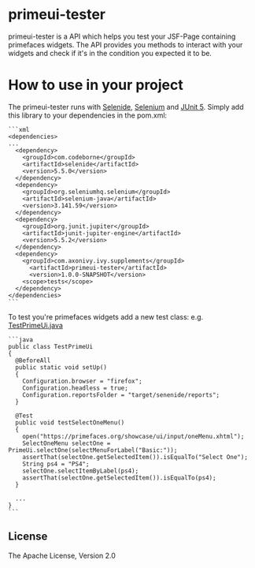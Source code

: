 # primeui-tester
primeui-tester is a API which helps you test your JSF-Page containing primefaces
widgets. The API provides you methods to interact with your widgets and check if
it's in the condition you expected it to be. 

# How to use in your project
The primeui-tester runs with [Selenide](https://selenide.org/),
[Selenium](https://selenium.dev/projects/) and [JUnit
5](https://junit.org/junit5/). Simply add this library to your dependencies in
the pom.xml:

    ```xml
    <dependencies>
    ...
      <dependency>
        <groupId>com.codeborne</groupId>
        <artifactId>selenide</artifactId>
        <version>5.5.0</version>
      </dependency>
      <dependency>
        <groupId>org.seleniumhq.selenium</groupId>
        <artifactId>selenium-java</artifactId>
        <version>3.141.59</version>
      </dependency>
      <dependency>
        <groupId>org.junit.jupiter</groupId>
        <artifactId>junit-jupiter-engine</artifactId>
        <version>5.5.2</version>
      </dependency>
      <dependency>
        <groupId>com.axonivy.ivy.supplements</groupId>
    	  <artifactId>primeui-tester</artifactId>
    	  <version>1.0.0-SNAPSHOT</version>
        <scope>tests</scope>
      </dependency>
    </dependencies>
    ```

To test you're primefaces widgets add a new test class: e.g. [TestPrimeUi.java](https://github.com/ivy-supplements/primeui-tester/blob/master/primeui-tester/src/test/java/com/axonivy/ivy/supplements/primeui/tester/TestPrimeUi.java)

    ```java
    public class TestPrimeUi
    {
      @BeforeAll
      public static void setUp()
      {
        Configuration.browser = "firefox";
        Configuration.headless = true;
        Configuration.reportsFolder = "target/senenide/reports";
      }

      @Test
      public void testSelectOneMenu()
      {
        open("https://primefaces.org/showcase/ui/input/oneMenu.xhtml");
        SelectOneMenu selectOne = PrimeUi.selectOne(selectMenuForLabel("Basic:"));
        assertThat(selectOne.getSelectedItem()).isEqualTo("Select One");
        String ps4 = "PS4";
        selectOne.selectItemByLabel(ps4);
        assertThat(selectOne.getSelectedItem()).isEqualTo(ps4);
      }

      ...
    }
    ```

## License
The Apache License, Version 2.0
